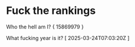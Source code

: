 # Fuck the rankings

Who the hell am I?
{ 15869979 }

What fucking year is it?
[ 2025-03-24T07:03:20Z ]
